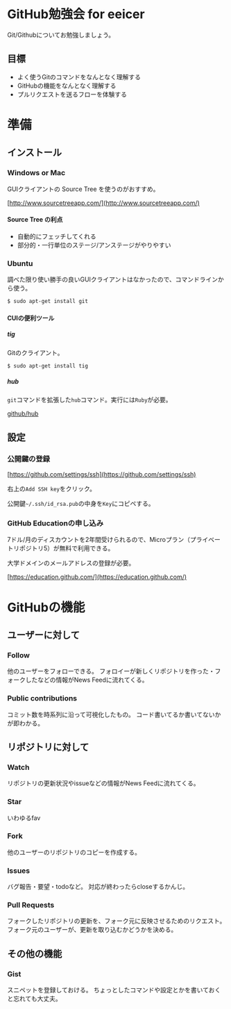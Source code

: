 GitHub勉強会 for eeicer
====
Git/Githubについてお勉強しましょう。


目標
----
* よく使うGitのコマンドをなんとなく理解する
* GitHubの機能をなんとなく理解する
* プルリクエストを送るフローを体験する


準備
====

インストール
----
### Windows or Mac
GUIクライアントの Source Tree を使うのがおすすめ。

[http://www.sourcetreeapp.com/](http://www.sourcetreeapp.com/)

#### Source Tree の利点
* 自動的にフェッチしてくれる
* 部分的・一行単位のステージ/アンステージがやりやすい

### Ubuntu
調べた限り使い勝手の良いGUIクライアントはなかったので、コマンドラインから使う。

```sh
$ sudo apt-get install git
```

#### CUIの便利ツール
##### tig
Gitのクライアント。

```sh
$ sudo apt-get install tig
```

##### hub
`git`コマンドを拡張した`hub`コマンド。実行には`Ruby`が必要。

[github/hub](https://github.com/github/hub)


設定
----
### 公開鍵の登録
[https://github.com/settings/ssh](https://github.com/settings/ssh)

右上の`Add SSH key`をクリック。

公開鍵`~/.ssh/id_rsa.pub`の中身を`Key`にコピペする。

### GitHub Educationの申し込み
7ドル/月のディスカウントを2年間受けられるので、Microプラン（プライベートリポジトリ5）が無料で利用できる。

大学ドメインのメールアドレスの登録が必要。

[https://education.github.com/](https://education.github.com/)


GitHubの機能
====

ユーザーに対して
----
### Follow
他のユーザーをフォローできる。
フォロイーが新しくリポジトリを作った・フォークしたなどの情報がNews Feedに流れてくる。

### Public contributions
コミット数を時系列に沿って可視化したもの。
コード書いてるか書いてないかが即わかる。


リポジトリに対して
----
### Watch
リポジトリの更新状況やissueなどの情報がNews Feedに流れてくる。

### Star
いわゆるfav

### Fork
他のユーザーのリポジトリのコピーを作成する。

### Issues
バグ報告・要望・todoなど。
対応が終わったらcloseするかんじ。

### Pull Requests
フォークしたリポジトリの更新を、フォーク元に反映させるためのリクエスト。
フォーク元のユーザーが、更新を取り込むかどうかを決める。


その他の機能
----
### Gist
スニペットを登録しておける。
ちょっとしたコマンドや設定とかを書いておくと忘れても大丈夫。
